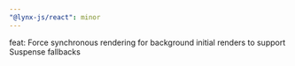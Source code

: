 ```yaml
---
"@lynx-js/react": minor
---
```


feat: Force synchronous rendering for background initial renders to support Suspense fallbacks
